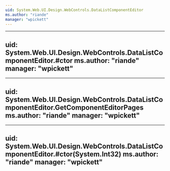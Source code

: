 ```yaml
---
uid: System.Web.UI.Design.WebControls.DataListComponentEditor
ms.author: "riande"
manager: "wpickett"
---
```


---
uid: System.Web.UI.Design.WebControls.DataListComponentEditor.#ctor
ms.author: "riande"
manager: "wpickett"
---

---
uid: System.Web.UI.Design.WebControls.DataListComponentEditor.GetComponentEditorPages
ms.author: "riande"
manager: "wpickett"
---

---
uid: System.Web.UI.Design.WebControls.DataListComponentEditor.#ctor(System.Int32)
ms.author: "riande"
manager: "wpickett"
---
